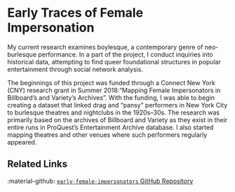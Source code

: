 # Early Traces of Female Impersonation

My current research examines boylesque, a contemporary genre of neo-burlesque performance. In a part of the project, I conduct inquiries into historical data, attempting to find queer foundational structures in popular entertainment through social network analysis.

The beginnings of this project was funded through a Connect New York (CNY) research grant in Summer 2018:“Mapping Female Impersonators in Billboard’s and Variety’s Archives”. With the funding, I was able to begin creating a dataset that linked drag and “pansy” performers in New York City to burlesque theatres and nightclubs in the 1920s–30s. The research was primarily based on the archives of Billboard and Variety as they exist in their entire runs in ProQuest’s Entertainment Archive database. I also started mapping theatres and other venues where such performers regularly appeared.

## Related Links

:material-github: [`early-female-impersonators` GitHub Repository](https://github.com/kallewesterling/early-female-impersonators)
